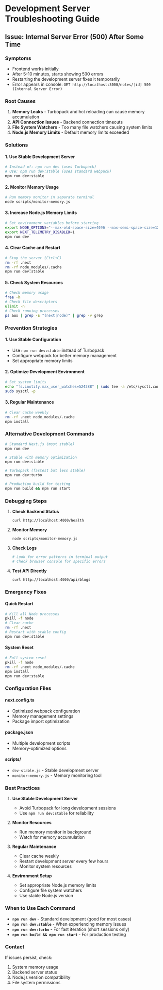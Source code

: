 # Development Server Troubleshooting Guide

## Issue: Internal Server Error (500) After Some Time

### Symptoms
- Frontend works initially
- After 5-10 minutes, starts showing 500 errors
- Restarting the development server fixes it temporarily
- Error appears in console: `GET http://localhost:3000/notes/[id] 500 (Internal Server Error)`

### Root Causes
1. **Memory Leaks** - Turbopack and hot reloading can cause memory accumulation
2. **API Connection Issues** - Backend connection timeouts
3. **File System Watchers** - Too many file watchers causing system limits
4. **Node.js Memory Limits** - Default memory limits exceeded

### Solutions

#### 1. Use Stable Development Server
```bash
# Instead of: npm run dev (uses Turbopack)
# Use: npm run dev:stable (uses standard webpack)
npm run dev:stable
```

#### 2. Monitor Memory Usage
```bash
# Run memory monitor in separate terminal
node scripts/monitor-memory.js
```

#### 3. Increase Node.js Memory Limits
```bash
# Set environment variables before starting
export NODE_OPTIONS="--max-old-space-size=4096 --max-semi-space-size=128"
export NEXT_TELEMETRY_DISABLED=1
npm run dev
```

#### 4. Clear Cache and Restart
```bash
# Stop the server (Ctrl+C)
rm -rf .next
rm -rf node_modules/.cache
npm run dev:stable
```

#### 5. Check System Resources
```bash
# Check memory usage
free -h
# Check file descriptors
ulimit -n
# Check running processes
ps aux | grep -E "(next|node)" | grep -v grep
```

### Prevention Strategies

#### 1. Use Stable Configuration
- Use `npm run dev:stable` instead of Turbopack
- Configure webpack for better memory management
- Set appropriate memory limits

#### 2. Optimize Development Environment
```bash
# Set system limits
echo "fs.inotify.max_user_watches=524288" | sudo tee -a /etc/sysctl.conf
sudo sysctl -p
```

#### 3. Regular Maintenance
```bash
# Clear cache weekly
rm -rf .next node_modules/.cache
npm install
```

### Alternative Development Commands

```bash
# Standard Next.js (most stable)
npm run dev

# Stable with memory optimization
npm run dev:stable

# Turbopack (fastest but less stable)
npm run dev:turbo

# Production build for testing
npm run build && npm run start
```

### Debugging Steps

1. **Check Backend Status**
   ```bash
   curl http://localhost:4000/health
   ```

2. **Monitor Memory**
   ```bash
   node scripts/monitor-memory.js
   ```

3. **Check Logs**
   ```bash
   # Look for error patterns in terminal output
   # Check browser console for specific errors
   ```

4. **Test API Directly**
   ```bash
   curl http://localhost:4000/api/blogs
   ```

### Emergency Fixes

#### Quick Restart
```bash
# Kill all Node processes
pkill -f node
# Clear cache
rm -rf .next
# Restart with stable config
npm run dev:stable
```

#### System Reset
```bash
# Full system reset
pkill -f node
rm -rf .next node_modules/.cache
npm install
npm run dev:stable
```

### Configuration Files

#### next.config.ts
- Optimized webpack configuration
- Memory management settings
- Package import optimization

#### package.json
- Multiple development scripts
- Memory-optimized options

#### scripts/
- `dev-stable.js` - Stable development server
- `monitor-memory.js` - Memory monitoring tool

### Best Practices

1. **Use Stable Development Server**
   - Avoid Turbopack for long development sessions
   - Use `npm run dev:stable` for reliability

2. **Monitor Resources**
   - Run memory monitor in background
   - Watch for memory accumulation

3. **Regular Maintenance**
   - Clear cache weekly
   - Restart development server every few hours
   - Monitor system resources

4. **Environment Setup**
   - Set appropriate Node.js memory limits
   - Configure file system watchers
   - Use stable Node.js version

### When to Use Each Command

- **`npm run dev`** - Standard development (good for most cases)
- **`npm run dev:stable`** - When experiencing memory issues
- **`npm run dev:turbo`** - For fast iteration (short sessions only)
- **`npm run build && npm run start`** - For production testing

### Contact
If issues persist, check:
1. System memory usage
2. Backend server status
3. Node.js version compatibility
4. File system permissions












